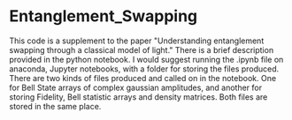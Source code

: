 # Entanglement_Swapping

This code is a supplement to the paper "Understanding entanglement swapping through a classical model of light." There is a brief description provided in the python notebook. I would suggest running the .ipynb file on anaconda, Jupyter notebooks, with a folder for storing the files produced. There are two kinds of files produced and called on in the notebook. One for Bell State arrays of complex gaussian amplitudes, and another for storing Fidelity, Bell statistic arrays and density matrices. Both files are stored in the same place. 

